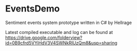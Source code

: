# EventsDemo
Sentiment events system prototype written in C# by Hellrage

Latest compiled executable and log can be found at
https://drive.google.com/folderview?id=0B9cfrd5VYiHdV3V4SWNkRlUzQm8&usp=sharing
